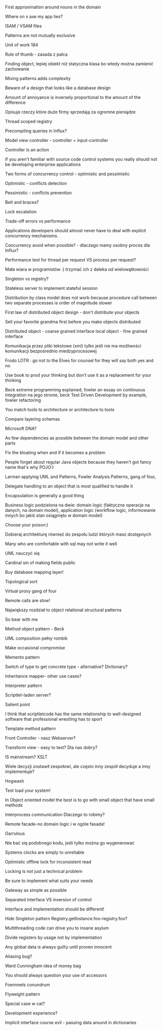 First approximation around nouns in the domain

Where on x axe my app lies?

ISAM / VSAM files


Patterns are not mutually exclusive

Unit of work 184


Rule of thumb - zasada z palca

Finding object, lepiej obiekt niż statyczna klasa bo wtedy można zamienić zachowanie

Mixing patterns adds complexity

Beware of a design that looks like a database design

Amount of annoyance is inversely proportional to the amount of the difference

Opisuje rzeczy które duże firmy sprzedają za ogromne pieniądze

Thread scoped registry

Precompiling queries in Influx?

Model view controller - controller = input-controller

Controller is an action

If you aren't familiar with source code control systems you really should not be developing enterprise applications

Two forms of concurrency control - optimistic and pessimistic

Optimistic - conflicts detection

Pessimistic - conflicts prevention

Belt and braces?

Lock escalation

Trade-off errors vs performance 

Applications developers should almost never have to deal with explicit concurrency mechanisms.

Concurrency avoid when possible? - dlaczego mamy osobny proces dla Influx?

Performance test for thread per request VS process per request?

Mała wiara w programistów :) trzymać ich z daleka od wielowątkowości

Singleton vs registry? 

Stateless server to implement stateful session

Distribution by class model does not work-because procedure call between two separate processes is order of magnitude slower 

First law of distributed object design - don't distribute your objects

Sell your favorite grandma first before you make objects distributed 

Distributed object - coarse grained interface local object - fine grained interface

Komunikacja przez pliki tekstowe (xml) tylko jeśli nie ma możliwości komunikacji bezpośrednio miedzyprocesowej

Frodo LOTR : go not to the Elves for counsel for they will say both yes and no

Use book to prod your thinking but don't use it as a replacement for your thinking

Beck extreme programming explained, fowler an essay on continuous integration na jego stronie, beck Test Driven Development by example, fowler refactoring

You match tools to architecture or architecture to tools

Compare layering schemas

Microsoft DNA? 

As few dependencies as possible between the domain model and other parts

Fix the bloating when and if it becomes a problem 

People forget about regular Java objects because they haven't got fancy name that's why POJO:) 

Larman applying UML and Patterns, Fowler Analysis Patterns, gang of four, 

Delegate handling to an object that is most qualified to handle it

Encapsulation is generally a good thing 

Business logic podzielona na dwie: domain logic (faktyczne operacje na danych, na domain model), application logic (workflow logic, informowanie innych bo jakiś stan osiągnięto w domain model) 

Choose your poison:) 

Dobieraj architekturę również do zespołu ludzi których masz dostępnych

Many who are comfortable with sql may not write it well

UML nauczyć się 

Cardinal sin of making fields public

Buy database mapping layer! 

Topological sort

Virtual proxy gang of four 

Remote calls are slow! 

Największy rozdział to object relational structural patterns 

So bear with me

Method object pattern - Beck

UML composition pełny rombik

Make occasional compromise 

Memento pattern

Switch of type to get concrete type - alternative? Dictionary? 

Inheritance mapper- other use cases? 

Interpreter pattern

Scriptlet-laden server? 

Salient point

I think that scriptletcode has the same relationship to well-designed software that professional wrestling has to sport

Template method pattern

Front Controller - nasz Webserver? 

Transform view - easy to test? Dla nas dobry? 

IS mainstream? XSLT

Wiele decyzji zostawił zespołowi, ale często inny zespół decyduje a inny implementuje? 

Hogwash 

Test load your system! 

In Object oriented model the best is to go with small object that have small methods

Interprocess communication Dlaczego to robimy? 

Remote facade-no domain logic i w ogóle fasada! 

Garrulous

Nie bać się podobnego kodu, jeśli tylko można go wygenerować 

Systems clocks are simply to unreliable 

Optimistic offline lock for inconsistent read 

Locking is not just a technical problem

Be sure to implement what suits your needs

Gateway as simple as possible 

Separated interface VS inversion of control

Interface and implementation should be different! 

Hide Singleton pattern Registry.getInstance.foo-registry.foo? 

Multithreading code can drive you to insane asylum 

Divide registers by usage not by implementation 

Any global data is always guilty until proven innocent 

Aliasing bug? 

Ward Cunningham idea of money bag

You should always question your use of accessors

Foemmels conundrum 

Flyweight pattern

Special case w cat? 

Development experience? 

Implicit interface course evil - passing data around in dictionaries 

